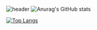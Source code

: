 ![header](https://capsule-render.vercel.app/api?type=waving&color=auto&height=110&section=header&text=Hi%20there%20!&fontSize=20&fontColor=ffffff&fontAlign=8&fontAlignY=30)
![Anurag's GitHub stats](https://github-readme-stats.vercel.app/api?username=jieunkxx&show_icons=true&theme=light)

[![Top Langs](https://github-readme-stats.vercel.app/api/top-langs/?username=jieunkxx&layout=compact)](https://github.com/jieunkxx/github-readme-stats)


<!--
![header](https://capsule-render.vercel.app/api?type=waving&color=auto&height=130&section=header&text=I'm%20Jieun&fontSize=50&fontColor=ffffff)
**jieunkxx/jieunkxx** is a ✨ _special_ ✨ repository because its `README.md` (this file) appears on your GitHub profile.

Here are some ideas to get you started:

- 🔭 I’m currently working on ...
- 🌱 I’m currently learning ...
- 👯 I’m looking to collaborate on ...
- 🤔 I’m looking for help with ...
- 💬 Ask me about ...
- 📫 How to reach me: ...
- 😄 Pronouns: ...
- ⚡ Fun fact: ...
![Footer](https://capsule-render.vercel.app/api?type=waving&color=auto&height=100&section=footer)
-->
